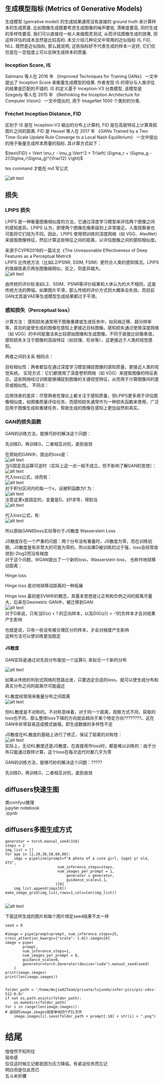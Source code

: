 ## 生成模型指标 (Metrics of Generative Models)
生成模型 (genrative model) 的生成结果通常没有直接的 ground truth 来计算样本的生成质量. 比如图像生成既要考虑生成图像的噪声要低, 清晰度要高, 同时生成的多样性要高. 我们可以直接找一些人来做图灵测试, 从而评估图像生成的效果, 但这样评估的成本显然是比较高的. 本文介绍几种论文中常用的近似指标 IS, FID, NLL. 既然是近似指标, 那么就说明, 这些指标好不代表生成的样本一定好, 它们仅仅是在一定程度上可以反映生成样本的质量.  

### Inception Score, IS
Salimans 等人在 2016 年 《Improved Techniques for Training GANs》 一文中提出了 Inception Score 来衡量生成模型的结果. 作者发现 IS
 的得分与人类评估的结果是匹配的不错的. IS
 的定义基于 Inception-V3 分类模型, 该模型是 Szegedy 等人在 2015 年 《Rethinking the Inception Architecture for Computer Vision》 一文中提出的, 用于 ImageNet 1000 个类别的分类.


 ### Fréchet Inception Distance, FID
 区别于 IS 是在 Inception-V3 输出的分布上计算的, FID 是在高层特征上计算真假图片之间的距离. FID 是 Heusel 等人在 2017 年 《GANs Trained by a Two Time-Scale Update Rule Converge to a Local Nash Equilibrium》 一文中提出的用于衡量生成样本质量的指标. 其计算方式如下：   

 $\text{FID} = \Vert \mu_r - \mu_g \Vert^2 + Tr\left( \Sigma_r + \Sigma_g - 2(\Sigma_r\Sigma_g)^{\frac12} \right)$

 tex command 才能在 md 写公式

![alt text](assets/Metrics/image.png)   

## 损失
### LPIPS 损失
LPIPS 是一种衡量图像相似度的方法，它通过深度学习模型来评估两个图像之间的感知差异。LPIPS 认为，即使两个图像在像素级别上非常接近，人类观察者也可能将它们视为不同。因此，LPIPS 使用预训练的深度网络（如 VGG、AlexNet）来提取图像特征，然后计算这些特征之间的距离，以评估图像之间的感知相似度。        

来源于CVPR2018的一篇论文《The Unreasonable Effectiveness of Deep Features as a Perceptual Metric》     
LPIPS 比传统方法（比如L2/PSNR, SSIM, FSIM）更符合人类的感知情况。LPIPS的值越低表示两张图像越相似，反之，则差异越大。       
![alt text](assets_picture/Metrics-sduse/image.png)    

由传统的评价标准如L2、SSIM、PSNR等评价结果和人体认为的大不相同，这是传统方法的弊端。如果图片平滑，那么传统的评价方式则大概率会失效。而目前GAN尤其是VAE等生成模型生成结果都过于平滑。     


### 感知损失（Perceptual loss）
计算方法：
感知损失通常用于图像重建或生成任务中，如风格迁移、超分辨率等，其目的是使生成的图像在感知上更接近目标图像。感知损失通过使用深度网络（如 VGG）的中间层激活来比较原始图像和生成图像。不同于直接比较像素值，感知损失关注于图像的高级特征（如纹理、形状等），这更接近于人类的视觉感知。     

两者之间的关系
相同点：

目标相似性：两者都旨在通过深度学习模型捕捉图像的感知质量，更接近人类的视觉系统。
实现方式：它们都使用了深度卷积网络（如 VGG）来提取图像的特征表示。这些网络经过训练能够捕捉到图像的关键视觉特征，从而用于计算图像间的差异或相似性。
不同点：

应用场景的差异：尽管两者在理论上都关注于感知质量，但LPIPS更多用于评估图像相似度，如图像质量评估任务，而感知损失通常作为一种损失函数来使用，广泛应用于图像生成和重建任务，帮助生成的图像在感知上更加自然和真实。           



### GAN的损失函数

GAN的训练方法，能够巧妙的解决这个问题：

先训练D，再训练G，二者相互对抗，直到收敛

在原始的GAN中，提出的loss是：   
![alt text](assets/Metrics-sduse/image-1.png)   
当G固定且运算可逆时（实际上这一点一般不成立，但不影响了解GAN的思想）：    
![alt text](assets/Metrics-sduse/image-2.png)    
代入loss公式，进而有：    
![alt text](assets/Metrics-sduse/image-3.png)     
对于积分区间内的每一个x，设被积函数为f 为：     
![alt text](assets/Metrics-sduse/image-4.png)    
注意这里x是固定的，变量是D。对f求导，得到当     
![alt text](assets/Metrics-sduse/image-5.png)    

代入loss公式，有:   
![alt text](assets/Metrics-sduse/image-6.png)    

所以原始GAN的loss实际等价于JS散度
Wasserstein Loss   

JS散度存在一个严重的问题：两个分布没有重叠时，JS散度为零，而在训练初期，JS散度是有非常大的可能为零的。所以如果D被训练的过于强，loss会经常收敛到-2log2而没有梯度    
对于这个问题，WGAN提出了一个新的loss，Wasserstein loss， 也称作地球移动距离：     

Hinge loss

Hinge loss 是对地球移动距离的一种拓展

Hinge loss 最初是SVM中的概念，其基本思想是让正例和负例之间的距离尽量大，后来在Geometric GAN中，被迁移到GAN:     
![alt text](assets/Metrics-sduse/image-7.png)     
对于D来说，只有当D(x) < 1 的正向样本，以及D(G(z)) > -1的负样本才会对结果产生影响    

也就是说，只有一些没有被合理区分的样本，才会对梯度产生影响   
这种方法可以使训练更加稳定



#### JS散度

GAN实际是通过对先验分布施加一个运算G, 来拟合一个新的分布    

![alt text](assets/Metrics-sduse/image-8.png)    

如果从传统的判别式网络的思路出发，只要选定合适的loss，就可以使生成分布和真实分布之间的距离尽可能逼近

KL散度经常用来衡量分布之间距离    
![alt text](assets/Metrics-sduse/image-9.png)    

但KL散度是不对称的。不对称意味着，对于同一个距离，观察方式不同，获取的loss也不同，那么整体loss下降的方向就会趋向于某个特定方向????????。这在GAN中非常容易造成模式崩塌，即生成数据的多样性不足   

JS散度在KL散度的基础上进行了修正，保证了距离的对称性：   
![alt text](assets/Metrics-sduse/image-10.png)    
实际上，无论KL散度还是JS散度，在直接用作loss时，都是难以训练的：由于分布只能通过取样计算，这个loss在每次迭代时都几乎为零    

GAN的训练方法，能够巧妙的解决这个问题：?????

先训练D，再训练G，二者相互对抗，直到收敛




## diffusers快速生图
类comfyui推理   
jupyter notebook   
.ipynb   

## diffusers多图生成方式
```
generator = torch.manual_seed(318)
steps = 2
img_list = []
for age in [2,20,30,50,60,80]:
    imgs = pipeline(prompt=f"A photo of a cute girl, {age} yr old, XT3",
                        num_inference_steps=steps, 
                        num_images_per_prompt = 1,
                            generator = generator,
                            guidance_scale=1.1,
                       )[0]
    img_list.append(imgs[0])
make_image_grid(img_list,rows=1,cols=len(img_list))


```
![alt text](assets/Metrics-sduse/image.png)   


下面这样生成的图片和每个图片绑定seed结果不太一样   
```
seed = 0

#image = pipe(prompt=prompt, num_inference_steps=25, cross_attention_kwargs={"scale": 1.0}).images[0]
image = pipe(
        prompt, 
        num_inference_steps=1, 
        num_images_per_prompt = 8,
        guidance_scale=0,
        generator=torch.Generator(device="cuda").manual_seed(seed)
    )
print(image.images)
print(len(image.images))


folder_path = '/home/WujieAITeam/private/lujunda/infer-pics/pic-sdxs-512-0.9/'
if not os.path.exists(folder_path):
    os.makedirs(folder_path)
for i in range(len(image.images)):
# 返回的image.images就是单纯四个PIL文件  
    image.images[i].save(folder_path + prompt[:10] + str(i) + ".png")

```








# 结尾

惶惶然不知所往   
宿命感   
往往这时候忘记都是因为压力降临，有紧迫任务而忘记   
明白但是仅此而已    
五斗米折腰   
